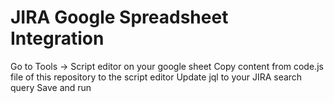 # JIRA Google Spreadsheet Integration
Go to Tools -> Script editor on your google sheet
Copy content from code.js file of this repository to the script editor
Update jql to your JIRA search query
Save and run
